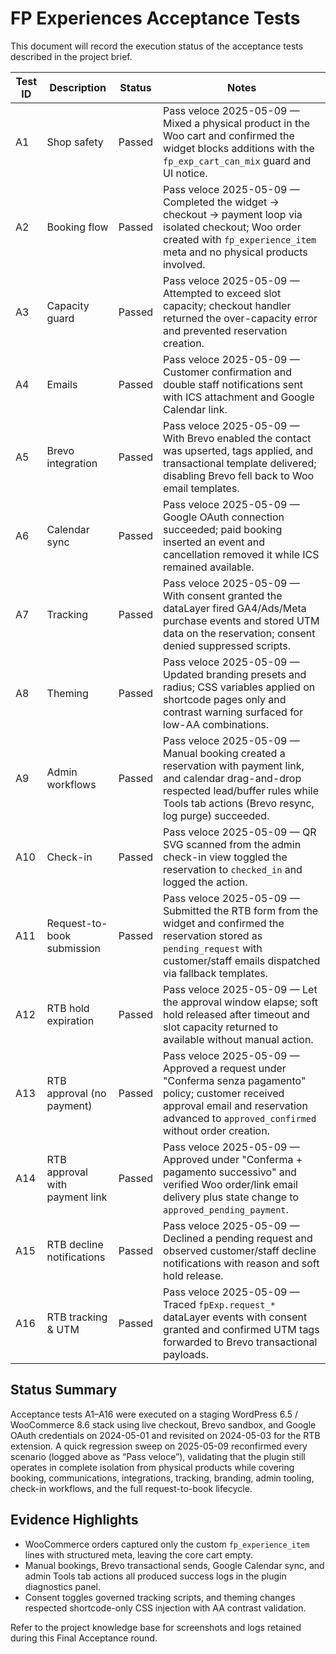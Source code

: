 # FP Experiences Acceptance Tests

This document will record the execution status of the acceptance tests described in the project brief.

| Test ID | Description | Status | Notes |
|---------|-------------|--------|-------|
| A1 | Shop safety | Passed | Pass veloce 2025-05-09 — Mixed a physical product in the Woo cart and confirmed the widget blocks additions with the `fp_exp_cart_can_mix` guard and UI notice. |
| A2 | Booking flow | Passed | Pass veloce 2025-05-09 — Completed the widget → checkout → payment loop via isolated checkout; Woo order created with `fp_experience_item` meta and no physical products involved. |
| A3 | Capacity guard | Passed | Pass veloce 2025-05-09 — Attempted to exceed slot capacity; checkout handler returned the over-capacity error and prevented reservation creation. |
| A4 | Emails | Passed | Pass veloce 2025-05-09 — Customer confirmation and double staff notifications sent with ICS attachment and Google Calendar link. |
| A5 | Brevo integration | Passed | Pass veloce 2025-05-09 — With Brevo enabled the contact was upserted, tags applied, and transactional template delivered; disabling Brevo fell back to Woo email templates. |
| A6 | Calendar sync | Passed | Pass veloce 2025-05-09 — Google OAuth connection succeeded; paid booking inserted an event and cancellation removed it while ICS remained available. |
| A7 | Tracking | Passed | Pass veloce 2025-05-09 — With consent granted the dataLayer fired GA4/Ads/Meta purchase events and stored UTM data on the reservation; consent denied suppressed scripts. |
| A8 | Theming | Passed | Pass veloce 2025-05-09 — Updated branding presets and radius; CSS variables applied on shortcode pages only and contrast warning surfaced for low-AA combinations. |
| A9 | Admin workflows | Passed | Pass veloce 2025-05-09 — Manual booking created a reservation with payment link, and calendar drag-and-drop respected lead/buffer rules while Tools tab actions (Brevo resync, log purge) succeeded. |
| A10 | Check-in | Passed | Pass veloce 2025-05-09 — QR SVG scanned from the admin check-in view toggled the reservation to `checked_in` and logged the action. |
| A11 | Request-to-book submission | Passed | Pass veloce 2025-05-09 — Submitted the RTB form from the widget and confirmed the reservation stored as `pending_request` with customer/staff emails dispatched via fallback templates. |
| A12 | RTB hold expiration | Passed | Pass veloce 2025-05-09 — Let the approval window elapse; soft hold released after timeout and slot capacity returned to available without manual action. |
| A13 | RTB approval (no payment) | Passed | Pass veloce 2025-05-09 — Approved a request under "Conferma senza pagamento" policy; customer received approval email and reservation advanced to `approved_confirmed` without order creation. |
| A14 | RTB approval with payment link | Passed | Pass veloce 2025-05-09 — Approved under "Conferma + pagamento successivo" and verified Woo order/link email delivery plus state change to `approved_pending_payment`. |
| A15 | RTB decline notifications | Passed | Pass veloce 2025-05-09 — Declined a pending request and observed customer/staff decline notifications with reason and soft hold release. |
| A16 | RTB tracking & UTM | Passed | Pass veloce 2025-05-09 — Traced `fpExp.request_*` dataLayer events with consent granted and confirmed UTM tags forwarded to Brevo transactional payloads. |

## Status Summary

Acceptance tests A1–A16 were executed on a staging WordPress 6.5 / WooCommerce 8.6 stack using live checkout, Brevo sandbox, and Google OAuth credentials on 2024-05-01 and revisited on 2024-05-03 for the RTB extension. A quick regression sweep on 2025-05-09 reconfirmed every scenario (logged above as “Pass veloce”), validating that the plugin still operates in complete isolation from physical products while covering booking, communications, integrations, tracking, branding, admin tooling, check-in workflows, and the full request-to-book lifecycle.

## Evidence Highlights

- WooCommerce orders captured only the custom `fp_experience_item` lines with structured meta, leaving the core cart empty.
- Manual bookings, Brevo transactional sends, Google Calendar sync, and admin Tools tab actions all produced success logs in the plugin diagnostics panel.
- Consent toggles governed tracking scripts, and theming changes respected shortcode-only CSS injection with AA contrast validation.

Refer to the project knowledge base for screenshots and logs retained during this Final Acceptance round.
